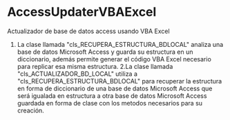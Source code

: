 # AccessUpdaterVBAExcel
Actualizador de base de datos access usando VBA Excel

1. La clase llamada "cls_RECUPERA_ESTRUCTURA_BDLOCAL" analiza una base de datos Microsoft Access y guarda su estructura en un diccionario, además permite generar el código VBA Excel necesario para replicar esa misma estructura.
2.La clase llamada "cls_ACTUALIZADOR_BD_LOCAL" utiliza a "cls_RECUPERA_ESTRUCTURA_BDLOCAL" para recuperar la estructura en forma de diccionario de una base de datos Microsoft Access que será igualada en estructura a otra base de datos Microsoft Access guardada en forma de clase con los metodos necesarios para su creación.

